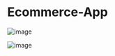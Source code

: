 # Ecommerce-App

![image](https://github.com/anshkhandelwal12/Ecommerce-App/assets/59608260/6808f774-f562-49ca-8b2f-43e63fe09cb5)

![image](https://github.com/anshkhandelwal12/Ecommerce-App/assets/59608260/a14a24a8-630f-4833-b37a-cc2035d20ff9)
